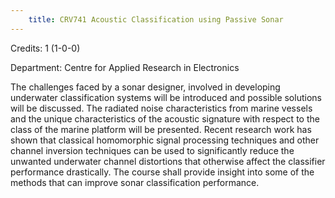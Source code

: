 ```yaml
---
    title: CRV741 Acoustic Classification using Passive Sonar
---
```

Credits: 1 (1-0-0)

Department: Centre for Applied Research in Electronics

The challenges faced by a sonar designer, involved in developing underwater classification systems will be introduced and possible solutions will be discussed. The radiated noise characteristics from marine vessels and the unique characteristics of the acoustic signature with respect to the class of the marine platform will be presented. Recent research work has shown that classical homomorphic signal processing techniques and other channel inversion techniques can be used to significantly reduce the unwanted underwater channel distortions that otherwise affect the classifier performance drastically. The course shall provide insight into some of the methods that can improve sonar classification performance.